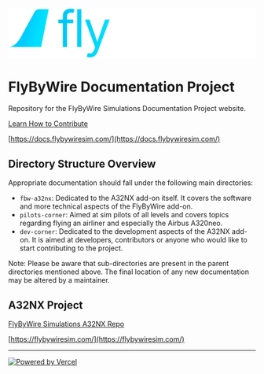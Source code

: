 ![FlyByWire Simulations](https://raw.githubusercontent.com/flybywiresim/branding/1391fc003d8b5d439d01ad86e2778ae0bfc8b682/tails-with-text/FBW-Color-Light.svg)

# FlyByWire Documentation Project

Repository for the FlyByWire Simulations Documentation Project website.

[Learn How to Contribute](https://docs.flybywiresim.com//dev-corner/development-projects/documentation/)

[https://docs.flybywiresim.com/](https://docs.flybywiresim.com/)

## Directory Structure Overview

Appropriate documentation should fall under the following main directories:

- `fbw-a32nx`: Dedicated to the A32NX add-on itself. It covers the software and more technical aspects of the FlyByWire add-on.
- `pilots-corner`: Aimed at sim pilots of all levels and covers topics regarding flying an airliner and especially the Airbus A320neo.
- `dev-corner`: Dedicated to the development aspects of the A32NX add-on. It is aimed at developers, contributors or anyone who would like to start contributing to the project.

Note: Please be aware that sub-directories are present in the parent directories mentioned above. The final location of any new documentation may be altered by a maintainer.

## A32NX Project

[FlyByWire Simulations A32NX Repo](https://github.com/flybywiresim/a32nx)

[https://flybywiresim.com/](https://flybywiresim.com/)

---

[![Powered by Vercel](https://www.datocms-assets.com/31049/1618983297-powered-by-vercel.svg)](https://vercel.com/?utm_source=[flybywiresim]&utm_campaign=oss "Powered by Vercel")


